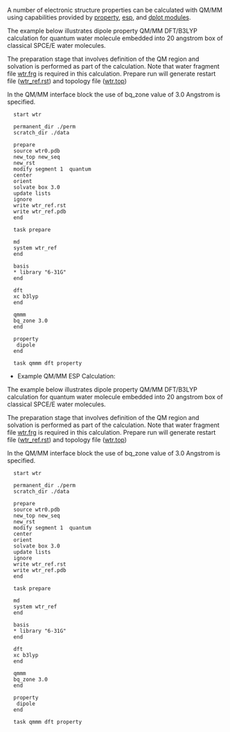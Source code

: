 A number of electronic structure properties can be calculated with QM/MM
using capabilities provided by [property](Properties),
[esp](ESP), and [dplot modules](DPLOT).

The example below illustrates dipole property QM/MM DFT/B3LYP
calculation for quantum water molecule embedded into 20 angstrom box of
classical SPCE/E water molecules.

The preparation stage that involves definition of the QM region and
solvation is performed as part of the calculation. Note that water
fragment file [wtr.frg](media:WTR.frg) is required in this
calculation. Prepare run will generate restart file
([wtr\_ref.rst](media:wtr_ref.rst)) and topology file
([wtr.top](media:wtr.top))

In the QM/MM interface block the use of bq\_zone value of 3.0 Angstrom
is specified.

`  start wtr`

`  permanent_dir ./perm`  
`  scratch_dir ./data`

`  prepare`  
`  source wtr0.pdb`  
`  new_top new_seq`  
`  new_rst`  
`  modify segment 1  quantum`  
`  center`  
`  orient`  
`  solvate box 3.0`  
`  update lists`  
`  ignore`  
`  write wtr_ref.rst`  
`  write wtr_ref.pdb`  
`  end`

`  task prepare`

`  md`  
`  system wtr_ref`  
`  end`

`  basis`  
`  * library "6-31G"`  
`  end`

`  dft`  
`  xc b3lyp`  
`  end`

`  qmmm`  
`  bq_zone 3.0`  
`  end`

`  property`  
`   dipole`  
`  end`

`  task qmmm dft property`


  - Example QM/MM ESP Calculation:

The example below illustrates dipole property QM/MM DFT/B3LYP
calculation for quantum water molecule embedded into 20 angstrom box of
classical SPCE/E water molecules.

The preparation stage that involves definition of the QM region and
solvation is performed as part of the calculation. Note that water
fragment file [wtr.frg](media:WTR.frg) is required in this
calculation. Prepare run will generate restart file
([wtr\_ref.rst](media:wtr_ref.rst)) and topology file
([wtr.top](media:wtr.top))

In the QM/MM interface block the use of bq\_zone value of 3.0 Angstrom
is specified.

`  start wtr`

`  permanent_dir ./perm`  
`  scratch_dir ./data`

`  prepare`  
`  source wtr0.pdb`  
`  new_top new_seq`  
`  new_rst`  
`  modify segment 1  quantum`  
`  center`  
`  orient`  
`  solvate box 3.0`  
`  update lists`  
`  ignore`  
`  write wtr_ref.rst`  
`  write wtr_ref.pdb`  
`  end`

`  task prepare`

`  md`  
`  system wtr_ref`  
`  end`

`  basis`  
`  * library "6-31G"`  
`  end`

`  dft`  
`  xc b3lyp`  
`  end`

`  qmmm`  
`  bq_zone 3.0`  
`  end`

`  property`  
`   dipole`  
`  end`

`  task qmmm dft property`
